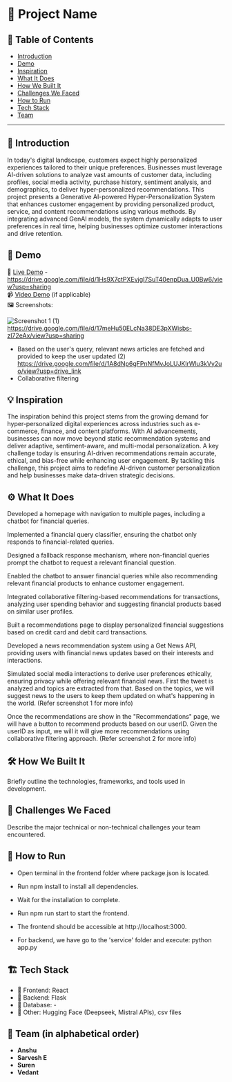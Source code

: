 # 🚀 Project Name

## 📌 Table of Contents
- [Introduction](#introduction)
- [Demo](#demo)
- [Inspiration](#inspiration)
- [What It Does](#what-it-does)
- [How We Built It](#how-we-built-it)
- [Challenges We Faced](#challenges-we-faced)
- [How to Run](#how-to-run)
- [Tech Stack](#tech-stack)
- [Team](#team)

---

## 🎯 Introduction
In today's digital landscape, customers expect highly personalized experiences tailored to their unique preferences. Businesses must leverage AI-driven solutions to analyze vast amounts of customer data, including profiles, social media activity, purchase history, sentiment analysis, and demographics, to deliver hyper-personalized recommendations. This project presents a Generative AI-powered Hyper-Personalization System that enhances customer engagement by providing personalized product, service, and content recommendations using various methods. By integrating advanced GenAI models, the system dynamically adapts to user preferences in real time, helping businesses optimize customer interactions and drive retention.

## 🎥 Demo
🔗 [Live Demo](#) - https://drive.google.com/file/d/1Hs9X7ctPXEvjgI7SuT40enpDua_U0Bw6/view?usp=sharing  
📹 [Video Demo](#) (if applicable)  
🖼️ Screenshots:

![Screenshot 1](link-to-image)
(1) https://drive.google.com/file/d/17meHu50ELcNa38DE3pXWisbs-zl72eAx/view?usp=sharing
- Based on the user's query, relevant news articles are fetched and provided to keep the user updated
(2) https://drive.google.com/file/d/1A8dNp6gFPnNfMvJoLUJKlrWlu3kVy2uo/view?usp=drive_link
- Collaborative filtering
  
## 💡 Inspiration
The inspiration behind this project stems from the growing demand for hyper-personalized digital experiences across industries such as e-commerce, finance, and content platforms. With AI advancements, businesses can now move beyond static recommendation systems and deliver adaptive, sentiment-aware, and multi-modal personalization. A key challenge today is ensuring AI-driven recommendations remain accurate, ethical, and bias-free while enhancing user engagement. By tackling this challenge, this project aims to redefine AI-driven customer personalization and help businesses make data-driven strategic decisions.

## ⚙️ What It Does
Developed a homepage with navigation to multiple pages, including a chatbot for financial queries.

Implemented a financial query classifier, ensuring the chatbot only responds to financial-related queries.

Designed a fallback response mechanism, where non-financial queries prompt the chatbot to request a relevant financial question.

Enabled the chatbot to answer financial queries while also recommending relevant financial products to enhance customer engagement.

Integrated collaborative filtering-based recommendations for transactions, analyzing user spending behavior and suggesting financial products based on similar user profiles.

Built a recommendations page to display personalized financial suggestions based on credit card and debit card transactions.

Developed a news recommendation system using a Get News API, providing users with financial news updates based on their interests and interactions.

Simulated social media interactions to derive user preferences ethically, ensuring privacy while offering relevant financial news. First the tweet is analyzed and topics are extracted from that. Based on the topics, we will suggest news to the users to keep them updated on what's happening in the world. (Refer screenshot 1 for more info)

Once the recommendations are show in the "Recommendations" page, we will have a button to recommend products based on our userID. Given the userID as input, we will it will give more recommendations using collaborative filtering approach. (Refer screenshot 2 for more info)


## 🛠️ How We Built It
Briefly outline the technologies, frameworks, and tools used in development.

## 🚧 Challenges We Faced
Describe the major technical or non-technical challenges your team encountered.

## 🏃 How to Run
- Open terminal in the frontend folder where package.json is located.

- Run npm install to install all dependencies.

- Wait for the installation to complete.

- Run npm run start to start the frontend.

- The frontend should be accessible at http://localhost:3000.
- For backend, we have go to the 'service' folder and execute: python app.py

## 🏗️ Tech Stack
- 🔹 Frontend: React
- 🔹 Backend: Flask
- 🔹 Database: -
- 🔹 Other: Hugging Face (Deepseek, Mistral APIs), csv files
  
## 👥 Team (in alphabetical order)
- **Anshu**
- **Sarvesh E**
- **Suren**
- **Vedant**
